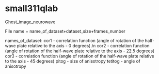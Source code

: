 # small311qlab
Ghost_image_neurowave

File name = name_of_dataset+dataset_size+frames_number

names_of_dataset:
cor1 - correlation function (angle of rotation of the half-wave plate relative to the axis - 0 degrees) /n
cor2 - correlation function (angle of rotation of the half-wave plate relative to the axis - 22.5 degrees) 
cor3 - correlation function (angle of rotation of the half-wave plate relative to the axis - 45 degrees) 
pitog - size of anisotropy
tetitog - angle of anisotropy
